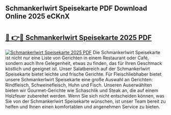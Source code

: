 ## Schmankerlwirt Speisekarte PDF Download Online 2025 eCKnX

# <h2><a href="http://gc68z8f.nevu.top/?p=Schmankerlwirt+Speisekarte">🔗 👉🔴 Schmankerlwirt Speisekarte 2025 PDF</a></h2>

[![Schmankerlwirt Speisekarte 2025 PDF](https://i.imgur.com/dBaPXMq.png)](http://gc68z8f.nevu.top/?p=Schmankerlwirt+Speisekarte)
Die Schmankerlwirt Speisekarte ist nicht nur eine Liste von Gerichten in einem Restaurant oder Café, sondern auch Ihre Gelegenheit, etwas zu finden, das für Ihren Geschmack köstlich und geeignet ist. Unser Salatbereich auf der Schmankerlwirt Speisekarte bietet leichte und frische Gerichte. Für Fleischliebhaber bietet unsere Schmankerlwirt Speisekarte eine große Auswahl an Gerichten: Rindfleisch, Schweinefleisch, Huhn und Fisch. Unseren Auserwählten bieten wir Gourmet-Gerichte wie Schaschlik und Steak an, die auf einem Holzfeuer zubereitet werden. Wenn Sie sich nicht entscheiden können, was Sie von der Schmankerlwirt Speisekarte wünschen, ist unser Team bereit zu helfen und Ihnen einen komfortablen und angenehmen Service zu bieten.
